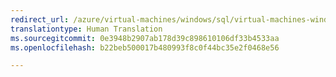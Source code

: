 ```yaml
---
redirect_url: /azure/virtual-machines/windows/sql/virtual-machines-windows-sql-performance
translationtype: Human Translation
ms.sourcegitcommit: 0e3948b2907ab178d39c898610106df33b4533aa
ms.openlocfilehash: b22beb500017b480993f8c0f44bc35e2f0468e56

---
```



<!--HONumber=Feb17_HO3-->


